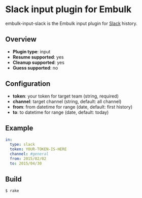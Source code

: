 # Slack input plugin for Embulk

embulk-input-slack is the Embulk input plugin for [Slack](https://slack.com) history.

## Overview

* **Plugin type**: input
* **Resume supported**: yes
* **Cleanup supported**: yes
* **Guess supported**: no

## Configuration

- **token**: your token for target team (string, required)
- **channel**: target channel (string, default: all channel)
- **from**: from datetime for range (date, default: first history)
- **to**: to datetime for range (date, default: today)

## Example

```yaml
in:
  type: slack
  token: YOUR-TOKEN-IS-HERE
  channel: #general
  from: 2015/02/02
  to: 2015/04/30
```


## Build

```
$ rake
```
